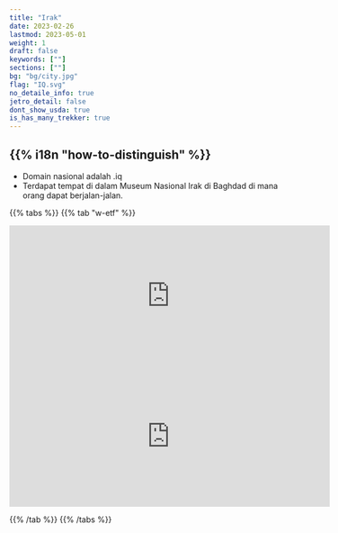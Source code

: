 ```yaml
---
title: "Irak"
date: 2023-02-26
lastmod: 2023-05-01
weight: 1
draft: false
keywords: [""]
sections: [""]
bg: "bg/city.jpg"
flag: "IQ.svg"
no_detaile_info: true
jetro_detail: false
dont_show_usda: true
is_has_many_trekker: true
---
```


<div class="main-desciption country-description">
    <h2 class="section-title">{{% i18n "how-to-distinguish" %}}</h2>
    <ul class="rule-list">
        <li>Domain nasional adalah <span class="quiz">.iq</span></li>
        <li>Terdapat tempat di dalam Museum Nasional Irak di Baghdad di mana orang dapat berjalan-jalan.</li>
    </ul>
</div>

{{% tabs %}}
{{% tab "w-etf" %}}

<div class="googlemap-if">
<iframe src="https://www.google.com/maps/embed?pb=!4v1686446967234!6m8!1m7!1sXfXsI3otG1eG_l8zKLy9XQ!2m2!1d33.32837844635581!2d44.38505277258523!3f131.64734119100822!4f-2.3892441185806774!5f0.4000000000000002" width="570" height="250" style="border:0;" allowfullscreen="" loading="lazy" referrerpolicy="no-referrer-when-downgrade"></iframe>
<iframe src="https://www.google.com/maps/embed?pb=!4v1686447036705!6m8!1m7!1sne_yihQzXRxhknnyiLmocg!2m2!1d33.3281031277566!2d44.385289640276!3f186.5867665292758!4f-8.793685505412114!5f1.0882722894796304" width="570" height="250" style="border:0;" allowfullscreen="" loading="lazy" referrerpolicy="no-referrer-when-downgrade"></iframe>
</div>

{{% /tab %}}
{{% /tabs %}}
